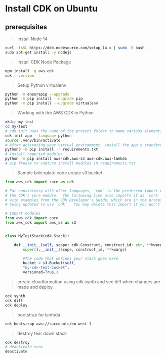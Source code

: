 # Install CDK on Ubuntu

## prerequisites

> Install Node  14

```bash
curl -fsSL https://deb.nodesource.com/setup_14.x | sudo -E bash -
sudo apt-get install -y nodejs
```

> Install CDK Node Package

```bash
npm install -g aws-cdk
cdk --version
```

> Setup Python virtualenv

```bash
python -m ensurepip --upgrade 
python -m pip install --upgrade pip
python -m pip install --upgrade virtualenv
```

> Working with the AWS CDK in Python

```bash
mkdir my-test
cd my-test
# cdk init uses the name of the project folder to name various elements of the project, including classes, subfolders, and files.
cdk init app --language python
source .venv/bin/activate
# After activating your virtual environment, install the app's standard dependencies:
python3 -m pip install -r requirements.txt
# install requried modules
python -m pip install aws-cdk.aws-s3 aws-cdk.aws-lambda
# pip freeze to capture install modules in requirements.txt
```
> Sample bolierplate code create s3 bucket

```python
from aws_cdk import core as cdk

# For consistency with other languages, `cdk` is the preferred import name for
# the CDK's core module.  The following line also imports it as `core` for use
# with examples from the CDK Developer's Guide, which are in the process of
# being updated to use `cdk`.  You may delete this import if you don't need it.

# Import modules
from aws_cdk import core
from aws_cdk import aws_s3 as s3


class MyTestStack(cdk.Stack):

    def __init__(self, scope: cdk.Construct, construct_id: str, **kwargs) -> None:
        super().__init__(scope, construct_id, **kwargs)

        #The code that defines your stack goes here
        bucket = s3.Bucket(self, 
        "my-cdk-test-bucket", 
        versioned=True,)
```
> create cloudformation using cdk synth and see diff when changes are made and deploy

```bash
cdk synth
cdk diff
cdk deploy
```
> bootstrap for lambda

```bash
cdk bootstrap aws://<account>/eu-west-1
```

> destroy tear down stack
```bash
cdk destroy
# deactivate venv
deactivate
```

